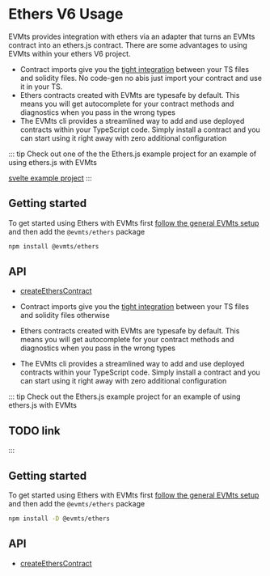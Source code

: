 # Ethers V6 Usage

EVMts provides integration with ethers via an adapter that turns an EVMts contract into an ethers.js contract. There are some advantages to using EVMts within 
your ethers V6 project.

- Contract imports give you the [tight integration](../getting-started/why.md) between your TS files and solidity files. No code-gen no abis just import your contract and use it in your TS.
- Ethers contracts created with EVMts are typesafe by default. This means you will get autocomplete for your contract methods and diagnostics when you pass in the wrong types
- The EVMts cli provides a streamlined way to add and use deployed contracts within your TypeScript code. Simply install a contract and you can start using it right away with zero additional configuration

::: tip
Check out one of the the Ethers.js example project for an example of using ethers.js with EVMts

[svelte example project](https://github.com/evmts/evmts-svelte-ethers-example-)
:::

## Getting started

To get started using Ethers with EVMts first [follow the general EVMts setup](../getting-started/quick-start.md) and then add the `@evmts/ethers` package

```bash
npm install @evmts/ethers
```

## API

- [createEthersContract](./createEthersContract.ts)

- Contract imports give you the [tight integration](../getting-started/why.md) between your TS files and solidity files otherwise
- Ethers contracts created with EVMts are typesafe by default. This means you will get autocomplete for your contract methods and diagnostics when you pass in the wrong types
- The EVMts cli provides a streamlined way to add and use deployed contracts within your TypeScript code. Simply install a contract and you can start using it right away with zero additional configuration

::: tip
Check out the Ethers.js example project for an example of using ethers.js with EVMts

## TODO link
:::

## Getting started

To get started using Ethers with EVMts first [follow the general EVMts setup](../guides/getting-started) and then add the `@evmts/ethers` package

```bash
npm install -D @evmts/ethers
```

## API

- [createEthersContract](./createEthersContract.ts)
